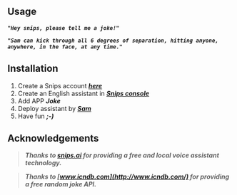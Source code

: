 ## Usage

***```"Hey snips, please tell me a joke!"```***

***```"Sam can kick through all 6 degrees of separation, hitting anyone, anywhere, in the face, at any time."```***

## Installation

1. Create a Snips account ***[here](https://console.snips.ai/?ref=Qr4Gq17mkPk)***
2. Create an English assistant in ***[Snips console](https://console.snips.ai/)***
3. Add APP ***Joke***
4. Deploy assistant by ***[Sam](https://snips.gitbook.io/documentation/console/deploy-your-assistant)***
5. Have fun ***;-)***

## Acknowledgements

> ***Thanks to [snips.ai](https://snips.ai/) for providing a free and local voice assistant technology.***

> ***Thanks to [www.icndb.com](http://www.icndb.com/) for providing a free random joke API.***


